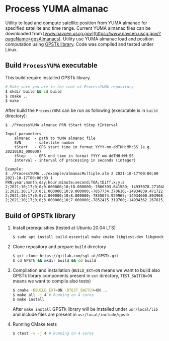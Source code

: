 # Process YUMA almanac
Utility to load and compute satellite position from YUMA almanac for specified satellite and time range. Current YUMA almanac files can be downloaded from [www.navcen.uscg.gov](https://www.navcen.uscg.gov/?pageName=gpsAlmanacs). Utility use YUMA almanac load and position computation using [GPSTk library](https://gitlab.com/sgl-ut/GPSTk). Code was compiled and tested under Linux.

## Build `ProcessYUMA` executable
This build require installed GPSTk library. 
```bash
# Make sure you are in the root of ProcessYUMA repository
$ mkdir build && cd build
$ cmake ..
$ make
```
After build the `ProcessYUMA` can be run as following (executable is in `build` directory):
```
$ ./ProcessYUMA almanac PRN tStart tStop tInterval

Input parameters
    almanac  - path to YUMA almanac file
    SVN      - satellite number
    tStart   - GPS start time in format YYYY-mm-ddTHH:MM:SS (e.g. 20210101_000000)
    tStop    - GPS end time in format YYYY-mm-ddTHH:MM:SS
    Interval - interval of processing in seconds (integer)

Example:
$ ./ProcessYUMA ../example/almanacMultiple.alm 2 2021-10-17T00:00:00 2021-10-17T00:00:03 1
PRN;year;month;day;hour;minute;second;TOA;tDiff;x;y;z
2;2021;10;17;0;0;0.000000;10;10.000000;-7860393.641589;-14935078.271048;-19877604.623357
2;2021;10;17;0;0;1.000000;10;9.000000;-7857734.370616;-14934839.471722;-19878788.851615
2;2021;10;17;0;0;2.000000;10;8.000000;-7855074.929965;-14934600.803968;-19879972.632981
2;2021;10;17;0;0;3.000000;10;7.000000;-7852415.319700;-14934362.267815;-19881155.967426
```


## Build of GPSTk library

1. Install prerequisities (tested at Ubuntu 20.04 LTS)
    ```bash
    $ sudo apt install build-essential make cmake libgtest-dev libgmock-dev doxygen graphviz
    ```
2. Clone repository and prepare `build` directory
    ```bash
    $ git clone https://gitlab.com/sgl-ut/GPSTk.git
    $ cd GPSTk && mkdir build && cd build
    ```
3. Compilation and installation (`BUILD_EXT=ON` means we want to build also GPSTk library components present in `ext` directory, `TEST_SWITCH=ON` means we want to compile also tests)
    ```bash
    $ cmake -DBUILD_EXT=ON -DTEST_SWITCH=ON .. 
    $ make all -j 4 # Running on 4 cores
    $ make install
    ```
    After `make install` GPSTk library will be installed under `usr/local/lib` and include files are present in `usr/local/include/gpstk`

4. Running CMake tests
    ```bash
    $ ctest -v -j 4 # Running on 4 cores
    ```
